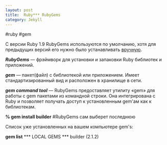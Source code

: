 ```yaml
---
layout: post
title:  Ruby*** RubyGems
category: Jekyll
---
```


#ruby #gem

С версии Ruby 1.9 RubyGems используются по умолчанию, хотя для предыдущих версий его нужно было устанавливать [вручную](https://rubygems.org/pages/download/).

_**RubyGems**_ — фрэймворк для установки и запаковки Ruby библиотек и приложений. 
 
_**gem**_ — пакет(файл) с библиотекой или приложением. Имеет стандартизированный вид и расположен в хранилище в сети. 
 
_**gem command tool**_ — RubyGems предоставляет утилиту «gem» для работы с gem пакетами из командной строки. Она интегрирована с Ruby и позволяет получать доступ к установленным gem'ам как к библиотекам.

**% gem install builder** #RubyGems сам выберет последнюю

Список уже установленных на вашем компьютере gem's:  

**gem list**   *** LOCAL GEMS ***   builder (2.1.2)

